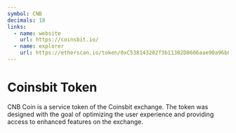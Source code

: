 ```yaml
---
symbol: CNB
decimals: 18
links:
  - name: website
    url: https://coinsbit.io/
  - name: explorer
    url: https://etherscan.io/token/0xC538143202f3b11382D8606aae90a96b042a19DB
---
```


# Coinsbit Token

CNB Coin is a service token of the Coinsbit exchange. The token was designed with the goal of optimizing the user experience and providing access to enhanced features on the exchange.
